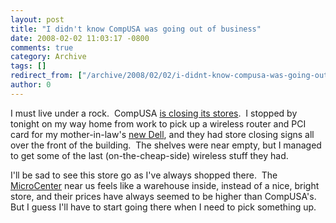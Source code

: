 ```yaml
---
layout: post
title: "I didn't know CompUSA was going out of business"
date: 2008-02-02 11:03:17 -0800
comments: true
category: Archive
tags: []
redirect_from: ["/archive/2008/02/02/i-didnt-know-compusa-was-going-out-of-business.aspx"]
author: 0
---
```

<!-- more -->
<p>I must live under a rock.  CompUSA <a href="http://www.fool.com/news/associated-press/2007/12/07/compusa-to-close-stores-after-holidays.aspx" target="_blank">is closing its stores</a>.  I stopped by tonight on my way home from work to pick up a wireless router and PCI card for my mother-in-law's <a href="http://blog.jeffhandley.com/archive/2008/01/30/wow-dell-is-fast.aspx" target="_blank">new Dell</a>, and they had store closing signs all over the front of the building.  The shelves were near empty, but I managed to get some of the last (on-the-cheap-side) wireless stuff they had.</p>  <p>I'll be sad to see this store go as I've always shopped there.  The <a href="http://www.microcenter.com/" target="_blank">MicroCenter</a> near us feels like a warehouse inside, instead of a nice, bright store, and their prices have always seemed to be higher than CompUSA's.  But I guess I'll have to start going there when I need to pick something up.</p>

